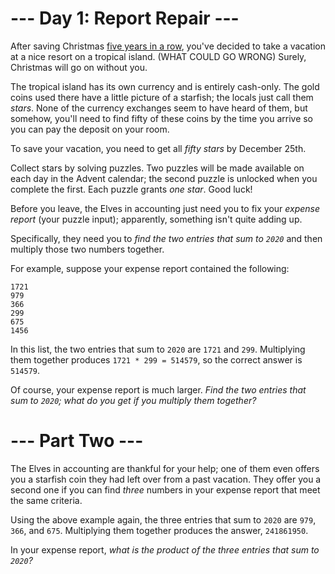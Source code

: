 ﻿# --- Day 1: Report Repair ---

After saving Christmas [five years in a row](/events), you've decided to take a vacation at a nice resort on a tropical island. (WHAT COULD GO WRONG) Surely, Christmas will go on without you.

The tropical island has its own currency and is entirely cash-only.  The gold coins used there have a little picture of a starfish; the locals just call them *stars*. None of the currency exchanges seem to have heard of them, but somehow, you'll need to find fifty of these coins by the time you arrive so you can pay the deposit on your room.

To save your vacation, you need to get all *fifty stars* by December 25th.

Collect stars by solving puzzles.  Two puzzles will be made available on each day in the Advent calendar; the second puzzle is unlocked when you complete the first.  Each puzzle grants *one star*. Good luck!

Before you leave, the Elves in accounting just need you to fix your *expense report* (your puzzle input); apparently, something isn't quite adding up.

Specifically, they need you to *find the two entries that sum to ```2020```* and then multiply those two numbers together.

For example, suppose your expense report contained the following:


```
1721
979
366
299
675
1456
```


In this list, the two entries that sum to ```2020``` are ```1721``` and ```299```. Multiplying them together produces ```1721 * 299 = 514579```, so the correct answer is ```514579```.

Of course, your expense report is much larger. *Find the two entries that sum to ```2020```; what do you get if you multiply them together?*

# --- Part Two ---

The Elves in accounting are thankful for your help; one of them even offers you a starfish coin they had left over from a past vacation. They offer you a second one if you can find *three* numbers in your expense report that meet the same criteria.

Using the above example again, the three entries that sum to ```2020``` are ```979```, ```366```, and ```675```. Multiplying them together produces the answer, ```241861950```.

In your expense report, *what is the product of the three entries that sum to ```2020```?*